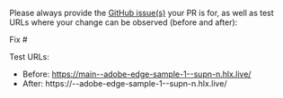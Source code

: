 Please always provide the [GitHub issue(s)](../issues) your PR is for, as well as test URLs where your change can be observed (before and after):

Fix #<gh-issue-id>

Test URLs:
- Before: https://main--adobe-edge-sample-1--supn-n.hlx.live/
- After: https://<branch>--adobe-edge-sample-1--supn-n.hlx.live/
